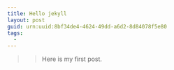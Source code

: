 ```yaml
---
title: Hello jekyll
layout: post
guid: urn:uuid:8bf34de4-4624-49dd-a6d2-8d84078f5e80
tags:
  - 
---
```


>> Here is my first post.
